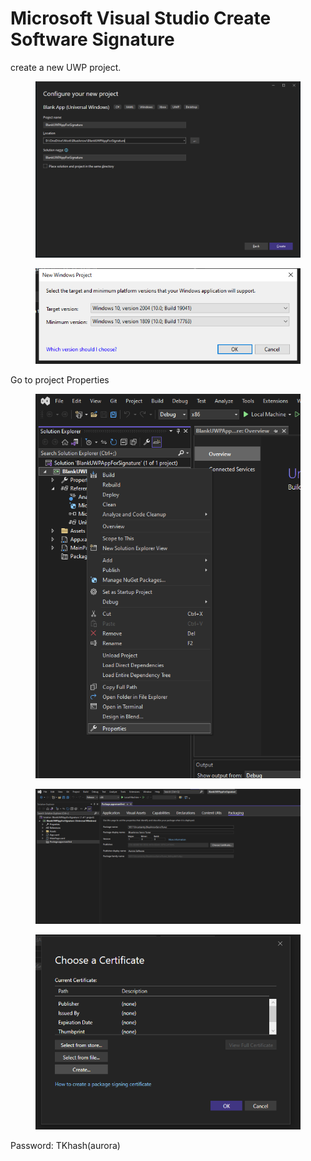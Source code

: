 # Microsoft Visual Studio Create Software Signature





create a new UWP project.

<figure><img src="../.gitbook/assets/image (7).png" alt=""><figcaption></figcaption></figure>

<figure><img src="../.gitbook/assets/image (6).png" alt=""><figcaption></figcaption></figure>

Go to project Properties



<figure><img src="../.gitbook/assets/image (8).png" alt=""><figcaption></figcaption></figure>





<figure><img src="../.gitbook/assets/image (11).png" alt=""><figcaption></figcaption></figure>

<figure><img src="../.gitbook/assets/image (10).png" alt=""><figcaption></figcaption></figure>



Password: TKhash(aurora)

